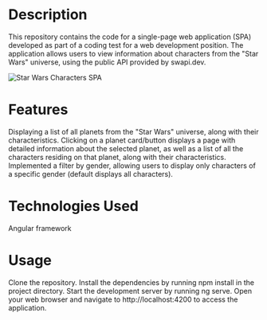 # Description
This repository contains the code for a single-page web application (SPA) developed as part of a coding test for a web development position. The application allows users to view information about characters from the "Star Wars" universe, using the public API provided by swapi.dev.

![Star Wars Characters SPA](./assets/image.gif)


# Features
Displaying a list of all planets from the "Star Wars" universe, along with their characteristics.
Clicking on a planet card/button displays a page with detailed information about the selected planet, as well as a list of all the characters residing on that planet, along with their characteristics.
Implemented a filter by gender, allowing users to display only characters of a specific gender (default displays all characters).

# Technologies Used
Angular framework

# Usage
Clone the repository.
Install the dependencies by running npm install in the project directory.
Start the development server by running ng serve.
Open your web browser and navigate to http://localhost:4200 to access the application.